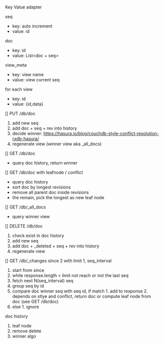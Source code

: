 Key Value adapter

seq
- key: auto increment
- value: id

doc
- key: id
- value: List<doc + seq>

view_meta
- key: view name
- value: view current seq

for each view
- key: id
- value: {id,data}

[] PUT /db/doc
1. add new seq
2. add doc + seq + rev into history
3. decide winner: https://hasura.io/blog/couchdb-style-conflict-resolution-rxdb-hasura/
4. regenerate view (winner view aka _all_docs)

[] GET /db/doc
- query doc history, return winner

[] GET /db/doc with leafnode / conflict
- query doc history
- sort doc by longest revisions
- remove all parent doc inside revisions
- the remain, pick the longest as new leaf node

[] GET /db/_all_docs
- query winner view

[] DELETE /db/doc
1. check exist in doc history
2. add new seq
3. add doc + _deleted + seq + rev into history
4. regenerate view

[] GET /db/_changes since 2 with limit 1, seq_interval
1. start from since
2. while response.length < limit not reach or not the last seq
  1. fetch next N(seq_interval) seq
  2. group seq by id
  3. compare doc winner seq with seq id, if match
    1. add to response
    2. depends on stlye and conflict, return doc or compute leaf node from doc (see GET /db/doc)
  4. else
    1. ignore


doc history
1. leaf node
2. remove delete
3. winner algo